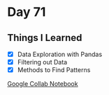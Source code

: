 Day 71
================================================================================

Things I Learned
--------------------------------------------------------------------------------

- [x] Data Exploration with Pandas
- [x] Filtering out Data
- [x] Methods to Find Patterns

[Google Collab Notebook](https://bit.ly/3zK6E2d)
